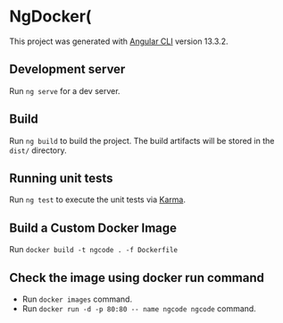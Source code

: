# NgDocker(

This project was generated with [Angular CLI](https://github.com/angular/angular-cli) version 13.3.2.

## Development server

Run `ng serve` for a dev server. 

## Build

Run `ng build` to build the project. The build artifacts will be stored in the `dist/` directory.

## Running unit tests

Run `ng test` to execute the unit tests via [Karma](https://karma-runner.github.io).

## Build a Custom Docker Image

Run `docker build -t ngcode . -f Dockerfile`

## Check the image using docker run command 

* Run `docker images` command.
* Run `docker run -d -p 80:80 -- name ngcode ngcode` command.

